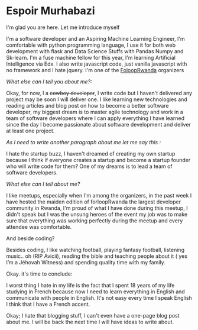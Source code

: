 # Espoir Murhabazi

I'm glad you are here. Let me introduce myself

I'm a software developer and an Aspiring Machine Learning  Engineer,
I'm comfortable with python programming language, I use it for both web development with flask and Data Science Stuffs with Pandas Numpy and Sk-learn.
I'm a fuse machine fellow for this year, I'm learning Artificial Intelligence via Edx.
I also write javascript code, just vanilla javascript with no framework and I  hate jquery.
I'm one of the [FoloopRwanda](forloop.africa) organizers

*What else can I tell you about me?:*

Okay, for now, I a ~~cowboy developer~~, I write code but I haven't delivered any project may be soon I will deliver one.
I like learning new technologies and reading articles and blog post on how to become a better software developer, my biggest dream is to master agile technology and work in a team of software developers where I can apply everything I have learned since the day I become passionate about software development and deliver at least one project.

*As I need to write another paragraph about me let me say this :*

I hate the startup buzz, I haven't dreamed of creating my own startup because I think if everyone creates a startup and become a startup founder who will write code for them? 
One of my dreams is to lead a team of software developers.

*What else can I tell about me?*

I like meetups, especially when I'm among the organizers, in the past week I have hosted the maiden edition of forloopRwanda the largest developer community in Rwanda, I'm proud  of what I have done during this meetup, I didn't speak but I was the unsung heroes of the event my job was to make sure  that everything was working perfectly during the meetup and every attendee was comfortable.

And beside coding?

Besides coding, I like watching football, playing fantasy football, listening music.. oh (RIP Avicii), reading the bible and teaching people about it ( yes I’m a Jéhovah Witness) and spending quality time with my family.

Okay. it's time to conclude:

I worst thing I hate in my life is the fact that I spent 18 years of my life studying in French because now I need to learn everything in English and communicate with people in English. It's not easy every time I speak English I think that I have a French accent.

Okay; I hate that blogging stuff, I can't even have a one-page blog post about me.
I will be back the next time I will have ideas to write about.
